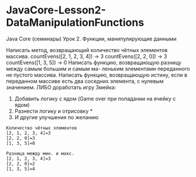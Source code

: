 # JavaCore-Lesson2-DataManipulationFunctions
Java Core (семинары) Урок 2. Функции, манипулирующие данными

Написать метод, возвращающий количество чётных элементов массива. countEvens([2, 1, 2, 3, 4]) → 3 countEvens([2, 2, 0]) → 3 countEvens([1, 3, 5]) → 0
Написать функцию, возвращающую разницу между самым большим и самым ма- леньким элементами переданного не пустого массива.
Написать функцию, возвращающую истину, если в переданном массиве есть два соседних элемента, с нулевым значением.
ЛИБО
доработать игру Змейка:
1. Добавить логику с ядом (Game over при попадании на ячейку с ядом)
2. Разнести логику и отрисовку *
3. И другие улучшения по желанию


```
Количество чётных элементов
[2, 1, 2, 3, 4]=3
[2, 2, 0]=3
[1, 3, 5]=0

Разница между мин. и макс.
[2, 1, 2, 3, 4]=3
[2, 2, 0]=2
[1, 3, 5]=4
```

